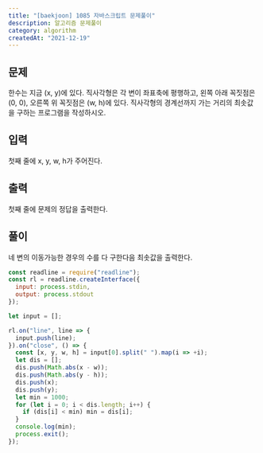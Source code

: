 ```yaml
---
title: "[baekjoon] 1085 자바스크립트 문제풀이"
description: 알고리즘 문제풀이
category: algorithm
createdAt: "2021-12-19"
---
```


## 문제

한수는 지금 (x, y)에 있다. 직사각형은 각 변이 좌표축에 평행하고, 왼쪽 아래 꼭짓점은 (0, 0), 오른쪽 위 꼭짓점은 (w, h)에 있다. 직사각형의 경계선까지 가는 거리의 최솟값을 구하는 프로그램을 작성하시오.

## 입력

첫째 줄에 x, y, w, h가 주어진다.

## 출력

첫째 줄에 문제의 정답을 출력한다.

## 풀이

네 변의 이동가능한 경우의 수를 다 구한다음 최솟값을 출력한다.

```jsx
const readline = require("readline");
const rl = readline.createInterface({
  input: process.stdin,
  output: process.stdout
});

let input = [];

rl.on("line", line => {
  input.push(line);
}).on("close", () => {
  const [x, y, w, h] = input[0].split(" ").map(i => +i);
  let dis = [];
  dis.push(Math.abs(x - w));
  dis.push(Math.abs(y - h));
  dis.push(x);
  dis.push(y);
  let min = 1000;
  for (let i = 0; i < dis.length; i++) {
    if (dis[i] < min) min = dis[i];
  }
  console.log(min);
  process.exit();
});
```

